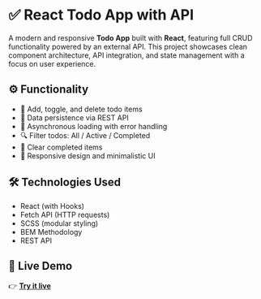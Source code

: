 # ✅ React Todo App with API

A modern and responsive **Todo App** built with **React**, featuring full CRUD functionality powered by an external API. This project showcases clean component architecture, API integration, and state management with a focus on user experience.

## ⚙️ Functionality

- 📝 Add, toggle, and delete todo items
- 📡 Data persistence via REST API
- 🔄 Asynchronous loading with error handling
- 🔍 Filter todos: All / Active / Completed
- 🧹 Clear completed items
- 📱 Responsive design and minimalistic UI


## 🛠 Technologies Used

- React (with Hooks)
- Fetch API (HTTP requests)
- SCSS (modular styling)
- BEM Methodology
- REST API

## 🧪 Live Demo

👉 **[Try it live](https://denispitsul.github.io/todo_app/)**
